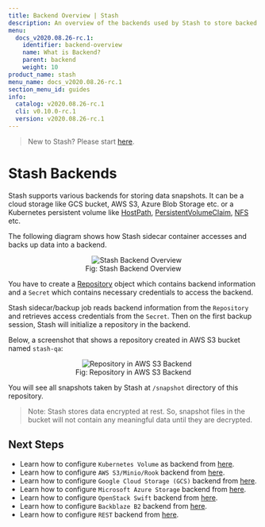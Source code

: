 ```yaml
---
title: Backend Overview | Stash
description: An overview of the backends used by Stash to store backed up data.
menu:
  docs_v2020.08.26-rc.1:
    identifier: backend-overview
    name: What is Backend?
    parent: backend
    weight: 10
product_name: stash
menu_name: docs_v2020.08.26-rc.1
section_menu_id: guides
info:
  catalog: v2020.08.26-rc.1
  cli: v0.10.0-rc.1
  version: v2020.08.26-rc.1
---
```


> New to Stash? Please start [here](/docs/v2020.08.26-rc.1/concepts/README).

# Stash Backends

Stash supports various backends for storing data snapshots. It can be a cloud storage like GCS bucket, AWS S3, Azure Blob Storage etc. or a Kubernetes persistent volume like [HostPath](https://kubernetes.io/docs/concepts/storage/volumes/#hostpath), [PersistentVolumeClaim](https://kubernetes.io/docs/concepts/storage/volumes/#persistentvolumeclaim), [NFS](https://kubernetes.io/docs/concepts/storage/volumes/#nfs) etc.

The following diagram shows how Stash sidecar container accesses and backs up data into a backend.

<figure align="center">
  <img alt="Stash Backend Overview" src="/docs/v2020.08.26-rc.1/images/guides/latest/backends/backend_overview.svg">
  <figcaption align="center">Fig: Stash Backend Overview</figcaption>
</figure>

You have to create a [Repository](/docs/v2020.08.26-rc.1/concepts/crds/repository) object which contains backend information and a `Secret` which contains necessary credentials to access the backend.

Stash sidecar/backup job reads backend information from the `Repository` and retrieves access credentials from the `Secret`. Then on the first backup session, Stash will initialize a repository in the backend.

Below, a screenshot that shows a repository created in AWS S3 bucket named `stash-qa`:

<figure align="center">
  <img alt="Repository in AWS S3 Backend" src="/docs/v2020.08.26-rc.1/images/guides/latest/backends/s3_repository.png">
  <figcaption align="center">Fig: Repository in AWS S3 Backend</figcaption>
</figure>

You will see all snapshots taken by Stash at `/snapshot` directory of this repository.

> Note: Stash stores data encrypted at rest. So, snapshot files in the bucket will not contain any meaningful data until they are decrypted.

## Next Steps

- Learn how to configure `Kubernetes Volume` as backend from [here](/docs/v2020.08.26-rc.1/guides/latest/backends/local).
- Learn how to configure `AWS S3/Minio/Rook` backend from [here](/docs/v2020.08.26-rc.1/guides/latest/backends/s3).
- Learn how to configure `Google Cloud Storage (GCS)` backend from [here](/docs/v2020.08.26-rc.1/guides/latest/backends/gcs).
- Learn how to configure `Microsoft Azure Storage` backend from [here](/docs/v2020.08.26-rc.1/guides/latest/backends/azure).
- Learn how to configure `OpenStack Swift` backend from [here](/docs/v2020.08.26-rc.1/guides/latest/backends/swift).
- Learn how to configure `Backblaze B2` backend from [here](/docs/v2020.08.26-rc.1/guides/latest/backends/b2).
- Learn how to configure `REST` backend from [here](/docs/v2020.08.26-rc.1/guides/latest/backends/rest).
